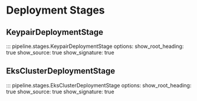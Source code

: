 # Deployment Stages

## KeypairDeploymentStage

::: pipeline.stages.KeypairDeploymentStage
    options:
        show_root_heading: true
        show_source: true
        show_signature: true

## EksClusterDeploymentStage

::: pipeline.stages.EksClusterDeploymentStage
    options:
        show_root_heading: true
        show_source: true
        show_signature: true

